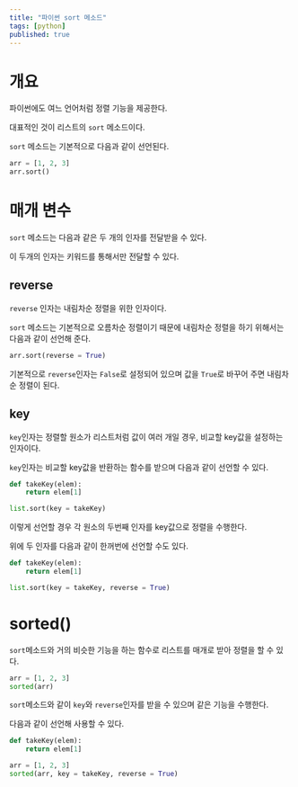 ```yaml
---
title: "파이썬 sort 메소드"
tags: [python]
published: true
---
```

# 개요

파이썬에도 여느 언어처럼 정렬 기능을 제공한다.

대표적인 것이 리스트의 `sort` 메소드이다.

`sort` 메소드는 기본적으로 다음과 같이 선언된다.

```python
arr = [1, 2, 3]
arr.sort()
```

# 매개 변수

`sort` 메소드는 다음과 같은 두 개의 인자를 전달받을 수 있다.

이 두개의 인자는 키워드를 통해서만 전달할 수 있다.

## reverse

`reverse` 인자는 내림차순 정렬을 위한 인자이다.

`sort` 메소드는 기본적으로 오름차순 정렬이기 때문에 내림차순 정렬을 하기 위해서는 다음과 같이 선언해 준다.

```python
arr.sort(reverse = True)
```
기본적으로 `reverse`인자는 `False`로 설정되어 있으며 값을 `True`로 바꾸어 주면 내림차순 정렬이 된다.

## key

`key`인자는 정렬할 원소가 리스트처럼 값이 여러 개일 경우, 비교할 key값을 설정하는 인자이다.

`key`인자는 비교할 key값을 반환하는 함수를 받으며 다음과 같이 선언할 수 있다.

```python
def takeKey(elem):
    return elem[1]

list.sort(key = takeKey)
```
이렇게 선언할 경우 각 원소의 두번째 인자를 key값으로 정렬을 수행한다.

위에 두 인자를 다음과 같이 한꺼번에 선언할 수도 있다.

```python
def takeKey(elem):
    return elem[1]

list.sort(key = takeKey, reverse = True)
```

# sorted()
`sort`메소드와 거의 비슷한 기능을 하는 함수로 리스트를 매개로 받아 정렬을 할 수 있다.

```python
arr = [1, 2, 3]
sorted(arr)
```

`sort`메소드와 같이 `key`와 `reverse`인자를 받을 수 있으며 같은 기능을 수행한다.

다음과 같이 선언해 사용할 수 있다.

```python
def takeKey(elem):
    return elem[1]

arr = [1, 2, 3]
sorted(arr, key = takeKey, reverse = True)
```
